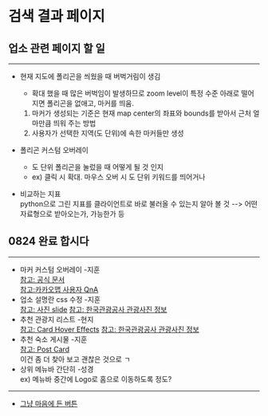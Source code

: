 # 검색 결과 페이지  
## 업소 관련 페이지 할 일  
---
- 현재 지도에 폴리곤을 씌웠을 때 버벅거림이 생김  
    - 확대 했을 때 많은 버벅임이 발생하므로 zoom level이 특정 수준 아래로 떨어지면 폴리곤을 없애고, 마커를 띄움.  
    1. 마커가 생성되는 기준은 현재 map center의 좌표와 bounds를 받아서 근처 얼마만큼 띄워 주는 방법
    1. 사용자가 선택한 지역(도 단위)에 속한 마커들만 생성

- 폴리곤 커스텀 오버레이  
    - 도 단위 폴리곤을 눌렀을 때 어떻게 될 것 인지  
    - ex) 클릭 시 확대. 마우스 오버 시 도 단위 키워드를 띄어거나  
  
- 비교하는 지표  
python으로 그린 지표를 클라이언트로 바로 불러올 수 있는지 알아 볼 것 --> 어떤 자료형으로 받아오는가, 가능한가 등    
  

## 0824 완료 합시다
---
- 마커 커스텀 오버레이  -지훈  
[참고: 공식 문서](https://apis.map.kakao.com/web/sample/customOverlay1/)  
[참고:카카오맵 사용자 QnA](https://devtalk.kakao.com/t/topic/82597)
- 업소 설명란 css 수정 -지훈  
[참고: 사진 slide](https://www.csscodelab.com/react-image-slider-code-snippet/)
[참고: 한국관광공사 관광사진 정보](https://www.data.go.kr/tcs/dss/selectApiDataDetailView.do?publicDataPk=15024675)
- 추천 관광지 리스트  -현지  
[참고: Card Hover Effects](https://www.csscodelab.com/css-card-hover-effects-examples/)
[참고: 한국관광공사 관광사진 정보](https://www.data.go.kr/tcs/dss/selectApiDataDetailView.do?publicDataPk=15024675)
- 추천 숙소 게시물  -지훈  
[참고: Post Card](https://www.csscodelab.com/css-post-card-design-code-snippet/)  
이건 좀 더 찾아 보고 괜찮은 것으로 ㄱ
- 상위 메뉴바 간단히  -성경  
ex) 메뉴바 중간에 Logo로 홈으로 이동하도록 정도?
---

+ [그냥 마음에 든 버튼](https://www.csscodelab.com/css-button-hover-motion-effect-code-snippet/)